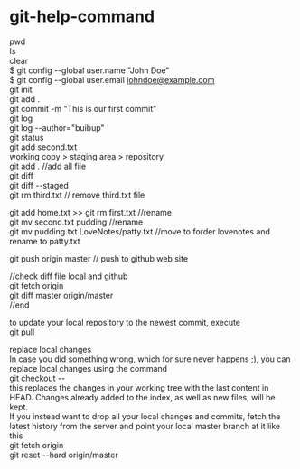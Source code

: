 # git-help-command


pwd <br/>
ls <br/>
clear <br/>
$ git config --global user.name "John Doe" <br/>
$ git config --global user.email johndoe@example.com <br/>
git init <br/>
git add . <br/> 
git commit -m  "This is our first commit" <br/>
git log <br/>
git log --author="buibup" <br/>
git status <br/>
git add second.txt <br/>
working copy > staging area > repository <br/>
git add .  //add all file <br/>
git diff <br/>
git diff --staged <br/>
git rm third.txt // remove third.txt file <br/>

git add home.txt >> git rm first.txt //rename <br/>
git mv second.txt pudding //rename <br/>
git mv pudding.txt LoveNotes/patty.txt //move to forder lovenotes and rename to patty.txt <br/>

git push origin master // push to github web site <br/>


//check diff file local and github <br/>
git fetch origin <br/> 
git diff master origin/master <br/>
//end

to update your local repository to the newest commit, execute <br/>
git pull <br/>




replace local changes <br/>
In case you did something wrong, which for sure never happens ;), you can replace local changes using the command <br/>
git checkout -- <filename><br/>
this replaces the changes in your working tree with the last content in HEAD. Changes already added to the index, as well as new files, will be kept.
<br>
If you instead want to drop all your local changes and commits, fetch the latest history from the server and point your local master branch at it like this<br>
git fetch origin<br>
git reset --hard origin/master<br>
